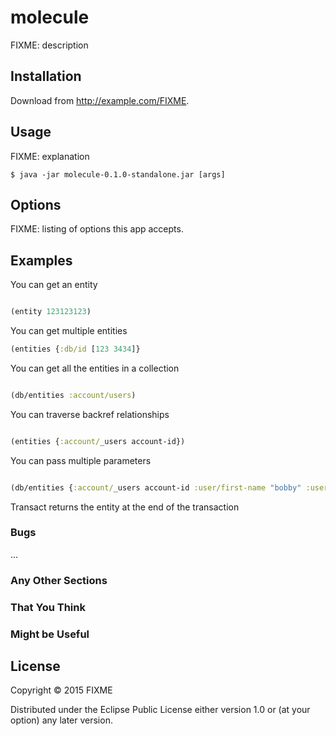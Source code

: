 # molecule

FIXME: description

## Installation

Download from http://example.com/FIXME.

## Usage

FIXME: explanation

    $ java -jar molecule-0.1.0-standalone.jar [args]

## Options

FIXME: listing of options this app accepts.

## Examples

You can get an entity

```clj

(entity 123123123)


```

You can get multiple entities

```clj
(entities {:db/id [123 3434]}

```

You can get all the entities in a collection

```clj

(db/entities :account/users)

```

You can traverse backref relationships

```clj

(entities {:account/_users account-id})

```

You can pass multiple parameters

```clj

(db/entities {:account/_users account-id :user/first-name "bobby" :user/age 19})

```

Transact returns the entity at the end of the transaction




### Bugs

...

### Any Other Sections
### That You Think
### Might be Useful

## License

Copyright © 2015 FIXME

Distributed under the Eclipse Public License either version 1.0 or (at
your option) any later version.
